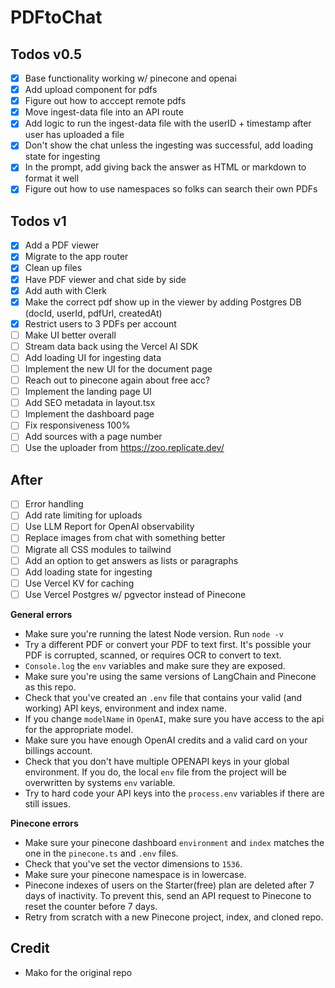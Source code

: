 # PDFtoChat

## Todos v0.5

- [x] Base functionality working w/ pinecone and openai
- [x] Add upload component for pdfs
- [x] Figure out how to acccept remote pdfs
- [x] Move ingest-data file into an API route
- [x] Add logic to run the ingest-data file with the userID + timestamp after user has uploaded a file
- [x] Don't show the chat unless the ingesting was successful, add loading state for ingesting
- [x] In the prompt, add giving back the answer as HTML or markdown to format it well
- [x] Figure out how to use namespaces so folks can search their own PDFs

## Todos v1

- [x] Add a PDF viewer
- [x] Migrate to the app router
- [x] Clean up files
- [x] Have PDF viewer and chat side by side
- [x] Add auth with Clerk
- [x] Make the correct pdf show up in the viewer by adding Postgres DB (docId, userId, pdfUrl, createdAt)
- [x] Restrict users to 3 PDFs per account
- [ ] Make UI better overall
- [ ] Stream data back using the Vercel AI SDK
- [ ] Add loading UI for ingesting data
- [ ] Implement the new UI for the document page
- [ ] Reach out to pinecone again about free acc?
- [ ] Implement the landing page UI
- [ ] Add SEO metadata in layout.tsx
- [ ] Implement the dashboard page
- [ ] Fix responsiveness 100%
- [ ] Add sources with a page number
- [ ] Use the uploader from https://zoo.replicate.dev/

## After

- [ ] Error handling
- [ ] Add rate limiting for uploads
- [ ] Use LLM Report for OpenAI observability
- [ ] Replace images from chat with something better
- [ ] Migrate all CSS modules to tailwind
- [ ] Add an option to get answers as lists or paragraphs
- [ ] Add loading state for ingesting
- [ ] Use Vercel KV for caching
- [ ] Use Vercel Postgres w/ pgvector instead of Pinecone

**General errors**

- Make sure you're running the latest Node version. Run `node -v`
- Try a different PDF or convert your PDF to text first. It's possible your PDF is corrupted, scanned, or requires OCR to convert to text.
- `Console.log` the `env` variables and make sure they are exposed.
- Make sure you're using the same versions of LangChain and Pinecone as this repo.
- Check that you've created an `.env` file that contains your valid (and working) API keys, environment and index name.
- If you change `modelName` in `OpenAI`, make sure you have access to the api for the appropriate model.
- Make sure you have enough OpenAI credits and a valid card on your billings account.
- Check that you don't have multiple OPENAPI keys in your global environment. If you do, the local `env` file from the project will be overwritten by systems `env` variable.
- Try to hard code your API keys into the `process.env` variables if there are still issues.

**Pinecone errors**

- Make sure your pinecone dashboard `environment` and `index` matches the one in the `pinecone.ts` and `.env` files.
- Check that you've set the vector dimensions to `1536`.
- Make sure your pinecone namespace is in lowercase.
- Pinecone indexes of users on the Starter(free) plan are deleted after 7 days of inactivity. To prevent this, send an API request to Pinecone to reset the counter before 7 days.
- Retry from scratch with a new Pinecone project, index, and cloned repo.

## Credit

- Mako for the original repo

